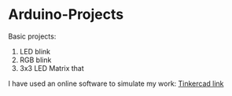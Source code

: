 # Arduino-Projects

Basic projects:
1) LED blink
2) RGB blink
3) 3x3 LED Matrix that 


I have used an online software to simulate my work:
[Tinkercad link](https://www.tinkercad.com/things/l8M25UVGi0m-brilliant-tumelo-curcan/editel?sharecode=7-oNPANgE8heCTN5NMD-RMsrRVuz_MSM5yYXPhxx6C8 )
 
